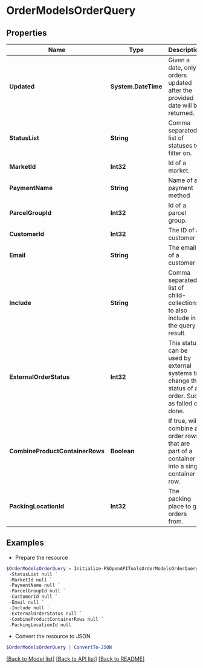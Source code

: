 # OrderModelsOrderQuery
## Properties

Name | Type | Description | Notes
------------ | ------------- | ------------- | -------------
**Updated** | **System.DateTime** | Given a date, only orders updated after the provided date will be returned. | [optional] 
**StatusList** | **String** | Comma separated list of statuses to filter on. | [optional] 
**MarketId** | **Int32** | Id of a market. | [optional] 
**PaymentName** | **String** | Name of a payment method | [optional] 
**ParcelGroupId** | **Int32** | Id of a parcel group. | [optional] 
**CustomerId** | **Int32** | The ID of a customer | [optional] 
**Email** | **String** | The email of a customer | [optional] 
**Include** | **String** | Comma separated list of child-collections to also include in the query result. | [optional] 
**ExternalOrderStatus** | **Int32** | This status can be used by external systems to change the status of an order. Such as failed or done. | [optional] 
**CombineProductContainerRows** | **Boolean** | If true, will combine all order rows that are part of a container into a single container row. | [optional] 
**PackingLocationId** | **Int32** | The packing place to get orders from. | [optional] 

## Examples

- Prepare the resource
```powershell
$OrderModelsOrderQuery = Initialize-PSOpenAPIToolsOrderModelsOrderQuery  -Updated null `
 -StatusList null `
 -MarketId null `
 -PaymentName null `
 -ParcelGroupId null `
 -CustomerId null `
 -Email null `
 -Include null `
 -ExternalOrderStatus null `
 -CombineProductContainerRows null `
 -PackingLocationId null
```

- Convert the resource to JSON
```powershell
$OrderModelsOrderQuery | ConvertTo-JSON
```

[[Back to Model list]](../README.md#documentation-for-models) [[Back to API list]](../README.md#documentation-for-api-endpoints) [[Back to README]](../README.md)

